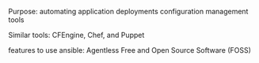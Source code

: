 Purpose:
  automating application deployments
  configuration management tools

Similar tools: 
  CFEngine, Chef, and Puppet
  
features to use ansible:
  Agentless
  Free and Open Source Software (FOSS)
